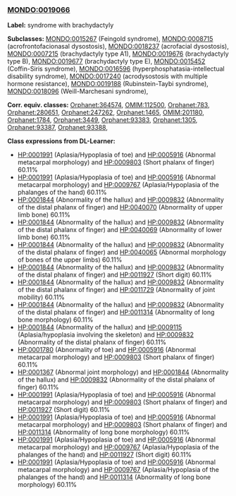 
### [MONDO:0019066](http://purl.obolibrary.org/obo/MONDO_0019066)
**Label:** syndrome with brachydactyly

**Subclasses:** [MONDO:0015267](http://purl.obolibrary.org/obo/MONDO_0015267) (Feingold syndrome), [MONDO:0008715](http://purl.obolibrary.org/obo/MONDO_0008715) (acrofrontofacionasal dysostosis), [MONDO:0018237](http://purl.obolibrary.org/obo/MONDO_0018237) (acrofacial dysostosis), [MONDO:0007215](http://purl.obolibrary.org/obo/MONDO_0007215) (brachydactyly type A1), [MONDO:0019676](http://purl.obolibrary.org/obo/MONDO_0019676) (brachydactyly type B), [MONDO:0019677](http://purl.obolibrary.org/obo/MONDO_0019677) (brachydactyly type E), [MONDO:0015452](http://purl.obolibrary.org/obo/MONDO_0015452) (Coffin-Siris syndrome), [MONDO:0016596](http://purl.obolibrary.org/obo/MONDO_0016596) (hyperphosphatasia-intellectual disability syndrome), [MONDO:0017240](http://purl.obolibrary.org/obo/MONDO_0017240) (acrodysostosis with multiple hormone resistance), [MONDO:0019188](http://purl.obolibrary.org/obo/MONDO_0019188) (Rubinstein-Taybi syndrome), [MONDO:0018096](http://purl.obolibrary.org/obo/MONDO_0018096) (Weill-Marchesani syndrome), 

**Corr. equiv. classes:** [Orphanet:364574](http://www.orpha.net/ORDO/Orphanet_364574), [OMIM:112500](http://purl.obolibrary.org/obo/OMIM_112500), [Orphanet:783](http://www.orpha.net/ORDO/Orphanet_783), [Orphanet:280651](http://www.orpha.net/ORDO/Orphanet_280651), [Orphanet:247262](http://www.orpha.net/ORDO/Orphanet_247262), [Orphanet:1465](http://www.orpha.net/ORDO/Orphanet_1465), [OMIM:201180](http://purl.obolibrary.org/obo/OMIM_201180), [Orphanet:1784](http://www.orpha.net/ORDO/Orphanet_1784), [Orphanet:3449](http://www.orpha.net/ORDO/Orphanet_3449), [Orphanet:93383](http://www.orpha.net/ORDO/Orphanet_93383), [Orphanet:1305](http://www.orpha.net/ORDO/Orphanet_1305), [Orphanet:93387](http://www.orpha.net/ORDO/Orphanet_93387), [Orphanet:93388](http://www.orpha.net/ORDO/Orphanet_93388), 

**Class expressions from DL-Learner:**

- [HP:0001991](http://purl.obolibrary.org/obo/HP_0001991) (Aplasia/Hypoplasia of toe) and [HP:0005916](http://purl.obolibrary.org/obo/HP_0005916) (Abnormal metacarpal morphology) and [HP:0009803](http://purl.obolibrary.org/obo/HP_0009803) (Short phalanx of finger) 60.11%
- [HP:0001991](http://purl.obolibrary.org/obo/HP_0001991) (Aplasia/Hypoplasia of toe) and [HP:0005916](http://purl.obolibrary.org/obo/HP_0005916) (Abnormal metacarpal morphology) and [HP:0009767](http://purl.obolibrary.org/obo/HP_0009767) (Aplasia/Hypoplasia of the phalanges of the hand) 60.11%
- [HP:0001844](http://purl.obolibrary.org/obo/HP_0001844) (Abnormality of the hallux) and [HP:0009832](http://purl.obolibrary.org/obo/HP_0009832) (Abnormality of the distal phalanx of finger) and [HP:0040070](http://purl.obolibrary.org/obo/HP_0040070) (Abnormality of upper limb bone) 60.11%
- [HP:0001844](http://purl.obolibrary.org/obo/HP_0001844) (Abnormality of the hallux) and [HP:0009832](http://purl.obolibrary.org/obo/HP_0009832) (Abnormality of the distal phalanx of finger) and [HP:0040069](http://purl.obolibrary.org/obo/HP_0040069) (Abnormality of lower limb bone) 60.11%
- [HP:0001844](http://purl.obolibrary.org/obo/HP_0001844) (Abnormality of the hallux) and [HP:0009832](http://purl.obolibrary.org/obo/HP_0009832) (Abnormality of the distal phalanx of finger) and [HP:0040065](http://purl.obolibrary.org/obo/HP_0040065) (Abnormal morphology of bones of the upper limbs) 60.11%
- [HP:0001844](http://purl.obolibrary.org/obo/HP_0001844) (Abnormality of the hallux) and [HP:0009832](http://purl.obolibrary.org/obo/HP_0009832) (Abnormality of the distal phalanx of finger) and [HP:0011927](http://purl.obolibrary.org/obo/HP_0011927) (Short digit) 60.11%
- [HP:0001844](http://purl.obolibrary.org/obo/HP_0001844) (Abnormality of the hallux) and [HP:0009832](http://purl.obolibrary.org/obo/HP_0009832) (Abnormality of the distal phalanx of finger) and [HP:0011729](http://purl.obolibrary.org/obo/HP_0011729) (Abnormality of joint mobility) 60.11%
- [HP:0001844](http://purl.obolibrary.org/obo/HP_0001844) (Abnormality of the hallux) and [HP:0009832](http://purl.obolibrary.org/obo/HP_0009832) (Abnormality of the distal phalanx of finger) and [HP:0011314](http://purl.obolibrary.org/obo/HP_0011314) (Abnormality of long bone morphology) 60.11%
- [HP:0001844](http://purl.obolibrary.org/obo/HP_0001844) (Abnormality of the hallux) and [HP:0009115](http://purl.obolibrary.org/obo/HP_0009115) (Aplasia/hypoplasia involving the skeleton) and [HP:0009832](http://purl.obolibrary.org/obo/HP_0009832) (Abnormality of the distal phalanx of finger) 60.11%
- [HP:0001780](http://purl.obolibrary.org/obo/HP_0001780) (Abnormality of toe) and [HP:0005916](http://purl.obolibrary.org/obo/HP_0005916) (Abnormal metacarpal morphology) and [HP:0009803](http://purl.obolibrary.org/obo/HP_0009803) (Short phalanx of finger) 60.11%
- [HP:0001367](http://purl.obolibrary.org/obo/HP_0001367) (Abnormal joint morphology) and [HP:0001844](http://purl.obolibrary.org/obo/HP_0001844) (Abnormality of the hallux) and [HP:0009832](http://purl.obolibrary.org/obo/HP_0009832) (Abnormality of the distal phalanx of finger) 60.11%
- [HP:0001991](http://purl.obolibrary.org/obo/HP_0001991) (Aplasia/Hypoplasia of toe) and [HP:0005916](http://purl.obolibrary.org/obo/HP_0005916) (Abnormal metacarpal morphology) and [HP:0009803](http://purl.obolibrary.org/obo/HP_0009803) (Short phalanx of finger) and [HP:0011927](http://purl.obolibrary.org/obo/HP_0011927) (Short digit) 60.11%
- [HP:0001991](http://purl.obolibrary.org/obo/HP_0001991) (Aplasia/Hypoplasia of toe) and [HP:0005916](http://purl.obolibrary.org/obo/HP_0005916) (Abnormal metacarpal morphology) and [HP:0009803](http://purl.obolibrary.org/obo/HP_0009803) (Short phalanx of finger) and [HP:0011314](http://purl.obolibrary.org/obo/HP_0011314) (Abnormality of long bone morphology) 60.11%
- [HP:0001991](http://purl.obolibrary.org/obo/HP_0001991) (Aplasia/Hypoplasia of toe) and [HP:0005916](http://purl.obolibrary.org/obo/HP_0005916) (Abnormal metacarpal morphology) and [HP:0009767](http://purl.obolibrary.org/obo/HP_0009767) (Aplasia/Hypoplasia of the phalanges of the hand) and [HP:0011927](http://purl.obolibrary.org/obo/HP_0011927) (Short digit) 60.11%
- [HP:0001991](http://purl.obolibrary.org/obo/HP_0001991) (Aplasia/Hypoplasia of toe) and [HP:0005916](http://purl.obolibrary.org/obo/HP_0005916) (Abnormal metacarpal morphology) and [HP:0009767](http://purl.obolibrary.org/obo/HP_0009767) (Aplasia/Hypoplasia of the phalanges of the hand) and [HP:0011314](http://purl.obolibrary.org/obo/HP_0011314) (Abnormality of long bone morphology) 60.11%


